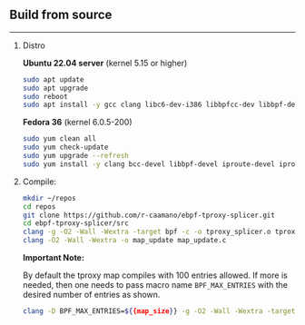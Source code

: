 ## Build from source
---
1. Distro 

    **Ubuntu 22.04 server** (kernel 5.15 or higher)

    ```bash
    sudo apt update
    sudo apt upgrade
    sudo reboot
    sudo apt install -y gcc clang libc6-dev-i386 libbpfcc-dev libbpf-dev
    ```          

    **Fedora 36** (kernel 6.0.5-200)

    ```bash
    sudo yum clean all
    sudo yum check-update
    sudo yum upgrade --refresh
    sudo yum install -y clang bcc-devel libbpf-devel iproute-devel iproute-tc glibc-devel.i686 git
    ```

1. Compile:

    ```bash      
    mkdir ~/repos
    cd repos
    git clone https://github.com/r-caamano/ebpf-tproxy-splicer.git 
    cd ebpf-tproxy-splicer/src
    clang -g -O2 -Wall -Wextra -target bpf -c -o tproxy_splicer.o tproxy_splicer.c
    clang -O2 -Wall -Wextra -o map_update map_update.c 
    ```  
    **Important Note:** 
    
    By default the tproxy map compiles with 100 entries allowed. If more is needed, then one needs to pass macro name `BPF_MAX_ENTRIES` with the desired number of entries as shown.
    ```bash
    clang -D BPF_MAX_ENTRIES=${{map_size}} -g -O2 -Wall -Wextra -target bpf -c -o files/objects/tproxy_splicer.o src/tproxy_splicer.c
    ``` 
